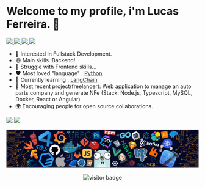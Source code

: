 # Welcome to my profile, i'm Lucas Ferreira. 👋
<div>
    <p align="left">
        <!-- <a href="mailto:lucasf1991@hotmail.com">
            <img src="https://img.shields.io/badge/gmail-%23DD0031.svg?&style=for-the-badge&logo=gmail&logoColor=white"/>
        </a> -->
        <a href="mailto:lucasf1991@hotmail.com">
            <img src="https://img.shields.io/badge/-Email-%23DD0031.svg?&style=for-the-badge&logo=gmail&logoColor=white"/>
        </a>
        <a href="https://www.linkedin.com/in/lucas-ferreira-210629198/">
            <img src="https://img.shields.io/badge/-Linkedin-blue?style=for-the-badge&labelColor=white&logo=linkedin&logoColor=blue&link=https://www.linkedin.com/in/lucas-ferreira-210629198/"/>
        </a>
        <a href="https://steamcommunity.com/profiles/76561198047673262">
            <img src="https://img.shields.io/badge/-Steam-gray?style=for-the-badge&labelColor=white&logo=Steam&logoColor=black&link=https://steamcommunity.com/profiles/76561198047673262"/>
        </a>
        <a href="https://www.facebook.com/lucas.ferreira.brazil">
            <img src="https://img.shields.io/badge/-Facebook-blue?style=for-the-badge&labelColor=white&logo=facebook&logoColor=blue&link=https://www.facebook.com/lucas.ferreira.brazil"/>
        </a>
    </p>
</div>

* 🧐    Interested in Fullstack Development.
* 😄    Main skills !Backend!
* 🤯    Struggle with Frontend skills...
* ❤️    Most loved "language" : [Python](http://python.org)
* 🌱 	Currently learning : [LangChain]([https://nodered.org](https://www.langchain.com/))
* 🚀	Most recent project(freelancer): Web application to manage an auto parts company and generate NFe (Stack: Node.js, Typescript, MySQL, Docker, React or Angular)
* 🌍    Encouraging people for open source collaborations.

<div>
    <img height="180em" src="https://github-readme-stats.vercel.app/api?username=knov1991&show_icons=true&theme=dark&include_all_commits=true&count_private=true"/>
    <img height="180em" src="https://github-readme-stats.vercel.app/api/top-langs/?username=knov1991&layout=compact&langs_count=7&theme=dark"/>
</div>

![](https://github.com/knov1991/knov1991/blob/master/img/developer.png)

<div>
    <p  align="center">
        <img src="https://visitor-badge.laobi.icu/badge?style=for-the-badge&page_id=knov1991.knov1991" alt="visitor badge"/>       
    </p>
</div>
